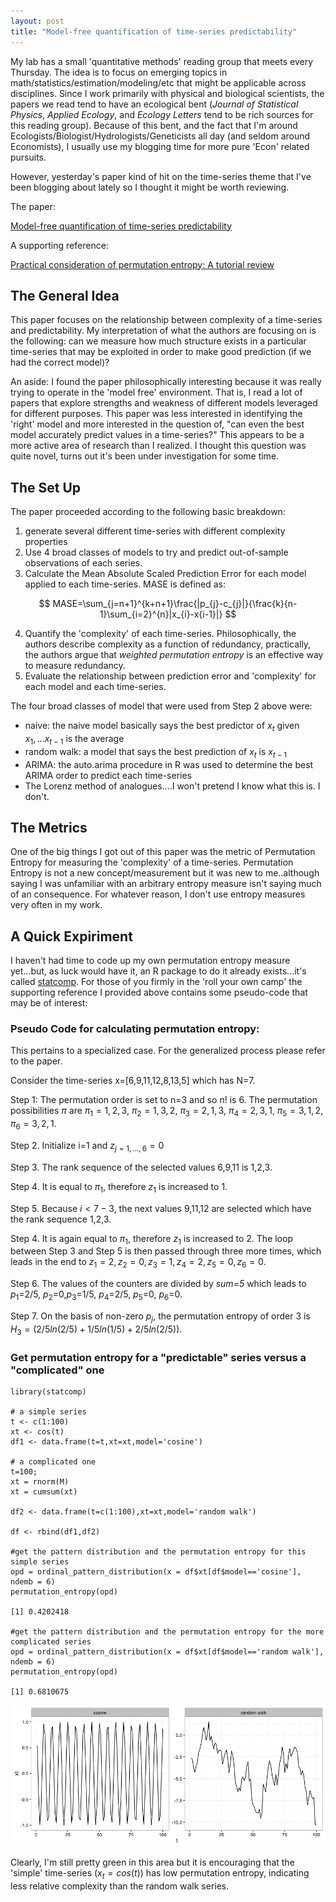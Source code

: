 ```yaml
---
layout: post
title: "Model-free quantification of time-series predictability"
---
```


My lab has a small 'quantitative methods' reading group that meets every Thursday.  The idea is to focus on emerging topics in math/statistics/estimation/modeling/etc that might be applicable across disciplines.  Since I work primarily with physical and biological scientists, the papers we read tend to have an ecological bent (*Journal of Statistical Physics*, *Applied Ecology*, and *Ecology Letters* tend to be rich sources for this reading group).  Because of this bent, and the fact that I'm around Ecologists/Biologist/Hydrologists/Geneticists all day (and seldom around Economists), I usually use my blogging time for more pure 'Econ' related pursuits.

However, yesterday's paper kind of hit on the time-series theme that I've been blogging about lately so I thought it might be worth reviewing.  

The paper:

[Model-free quantification of time-series predictability](https://arxiv.org/abs/1404.6823)

A supporting reference:

[Practical consideration of permutation entropy: A tutorial review](http://link.springer.com/article/10.1140/epjst/e2013-01862-7)


## The General Idea

This paper focuses on the relationship between complexity of a time-series and predictability.  My interpretation of what the authors are focusing on is the following: can we measure how much structure exists in a particular time-series that may be exploited in order to make good prediction (if we had the correct model)? 

An aside: I found the paper philosophically interesting because it was really trying to operate in the 'model free' environment.  That is, I read a lot of papers that explore strengths and weakness of different models leveraged for different purposes.  This paper was less interested in identifying the 'right' model and more interested in the question of, "can even the best model accurately predict values in a time-series?"  This appears to be a more active area of research than I realized.  I thought this question was quite novel, turns out it's been under investigation for some time.

## The Set Up
The paper proceeded according to the following basic breakdown:

1. generate several different time-series with different complexity properties
2. Use 4 broad classes of models to try and predict out-of-sample observations of each series.  
3. Calculate the Mean Absolute Scaled Prediction Error for each model applied to each time-series.  MASE is defined as:

$$ MASE=\sum_{j=n+1}^{k+n+1}\frac{|p_{j}-c_{j}|}{\frac{k}{n-1}\sum_{i=2}^{n}|x_{i}-x{i-1}|} $$

4. Quantify the 'complexity' of each time-series.  Philosophically, the authors describe complexity as a function of redundancy, practically, the authors argue that *weighted permutation entropy* is an effective way to measure redundancy.
5. Evaluate the relationship between prediction error and 'complexity' for each model and each time-series.

The four broad classes of model that were used from Step 2 above were:

* naive: the naive model basically says the best predictor of $x_{t}$ given $x_{1},...x_{t-1}$ is the average
* random walk: a model that says the best prediction of $x_{t}$ is $x_{t-1}$
* ARIMA: the auto.arima procedure in R was used to determine the best ARIMA order to predict each time-series
* The Lorenz method of analogues....I won't pretend I know what this is.  I don't.


## The Metrics

One of the big things I got out of this paper was the metric of Permutation Entropy for measuring the 'complexity' of a time-series.  Permutation Entropy is not a new concept/measurement but it was new to me..although saying I was unfamiliar with an arbitrary entropy measure isn't saying much of an consequence.  For whatever reason, I don't use entropy measures very often in my work.

## A Quick Expiriment

I haven't had time to code up my own permutation entropy measure yet...but, as luck would have it, an R package to do it already exists...it's called [statcomp](https://cran.r-project.org/web/packages/statcomp/statcomp.pdf).  For those of you firmly in the 'roll your own camp' the supporting reference I provided above contains some pseudo-code that may be of interest:

### Pseudo Code for calculating permutation entropy:

This pertains to a specialized case.  For the generalized process please refer to the paper.

Consider the time-series x=[6,9,11,12,8,13,5] which has N=7. 

Step 1: The permutation order is set to n=3 and so n! is 6. The permutation possibilities $\pi$ are $\pi_{1}=1,2,3$, $\pi_{2}=1,3,2$, $\pi_{3}=2,1,3$, $\pi_{4}=2,3,1$, $\pi_{5}=3,1,2$, $\pi_{6}=3,2,1$.

Step 2. Initialize i=1 and $z_{j=1,...,6}=0$

Step 3. The rank sequence of the selected values 6,9,11 is 1,2,3.

Step 4. It is equal to $\pi_{1}$, therefore $z_{1}$ is increased to 1.

Step 5. Because $i<7-3$, the next values 9,11,12 are selected which have the rank sequence 1,2,3.

Step 4. It is again equal to $\pi_{1}$, therefore $z_{1}$ is increased to 2.  The loop between Step 3 and Step 5 is then passed through three more times, which leads in the end to $z_{1}=2, z_{2}=0, z_{3}=1, z_{4}=2, z_{5}=0, z_{6}=0$.

Step 6. The values of the counters are divided by *sum=5* which leads to $p_{1}$=2/5, $p_{2}$=0,$p_{3}$=1/5, $p_{4}$=2/5, $p_{5}$=0, $p_{6}$=0.

Step 7.  On the basis of non-zero $p_{j}$, the permutation entropy of order 3 is $H_{3}=(2/5ln(2/5)+1/5ln(1/5)+2/5ln(2/5))$.

### Get permutation entropy for a "predictable" series versus a "complicated" one

```{r}
library(statcomp)

# a simple series
t <- c(1:100)
xt <- cos(t)
df1 <- data.frame(t=t,xt=xt,model='cosine')

# a complicated one
t=100;
xt = rnorm(M)
xt = cumsum(xt)

df2 <- data.frame(t=c(1:100),xt=xt,model='random walk')

df <- rbind(df1,df2)

#get the pattern distribution and the permutation entropy for this simple series
opd = ordinal_pattern_distribution(x = df$xt[df$model=='cosine'], ndemb = 6)
permutation_entropy(opd)

[1] 0.4202418

#get the pattern distribution and the permutation entropy for the more complicated series
opd = ordinal_pattern_distribution(x = df$xt[df$model=='random walk'], ndemb = 6)
permutation_entropy(opd)

[1] 0.6810675
```
![entropy_plots](/images/entropy_plots.png)


Clearly, I'm still pretty green in this area but it is encouraging that the 'simple' time-series ($x_{t}=cos(t)$) has low permutation entropy, indicating less relative complexity than the random walk series.
